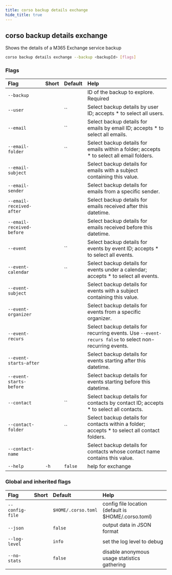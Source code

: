 ```yaml
---
title: corso backup details exchange
hide_title: true
---
```

## corso backup details exchange

Shows the details of a M365 Exchange service backup

```bash
corso backup details exchange --backup <backupId> [flags]
```

### Flags

|Flag|Short|Default|Help|
|:----|:-----|:-------|:----|
|`--backup`|||ID of the backup to explore. <div class='required'>Required</div>|
|`--user`||``|Select backup details by user ID; accepts * to select all users.|
|`--email`||``|Select backup details for emails by email ID; accepts * to select all emails.|
|`--email-folder`||``|Select backup details for emails within a folder; accepts * to select all email folders.|
|`--email-subject`|||Select backup details for emails with a subject containing this value.|
|`--email-sender`|||Select backup details for emails from a specific sender.|
|`--email-received-after`|||Select backup details for emails received after this datetime.|
|`--email-received-before`|||Select backup details for emails received before this datetime.|
|`--event`||``|Select backup details for events by event ID; accepts * to select all events.|
|`--event-calendar`||``|Select backup details for events under a calendar; accepts * to select all events.|
|`--event-subject`|||Select backup details for events with a subject containing this value.|
|`--event-organizer`|||Select backup details for events from a specific organizer.|
|`--event-recurs`|||Select backup details for recurring events. Use `--event-recurs false` to select non-recurring events.|
|`--event-starts-after`|||Select backup details for events starting after this datetime.|
|`--event-starts-before`|||Select backup details for events starting before this datetime.|
|`--contact`||``|Select backup details for contacts by contact ID; accepts * to select all contacts.|
|`--contact-folder`||``|Select backup details for contacts within a folder; accepts * to select all contact folders.|
|`--contact-name`|||Select backup details for contacts whose contact name contains this value.|
|`--help`|`-h`|`false`|help for exchange|

### Global and inherited flags

|Flag|Short|Default|Help|
|:----|:-----|:-------|:----|
|`--config-file`||`$HOME/.corso.toml`|config file location (default is $HOME/.corso.toml)|
|`--json`||`false`|output data in JSON format|
|`--log-level`||`info`|set the log level to debug|info|warn|error|
|`--no-stats`||`false`|disable anonymous usage statistics gathering|
